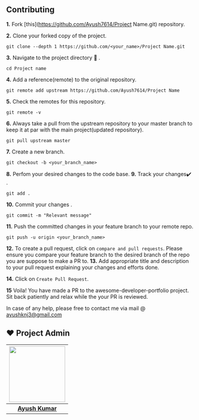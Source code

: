 ## Contributing

**1.**  Fork [this](https://github.com/Ayush7614/Project Name.git) repository.

**2.**  Clone your forked copy of the project.

```
git clone --depth 1 https://github.com/<your_name>/Project Name.git
```

**3.** Navigate to the project directory :file_folder: .

```
cd Project name

```

**4.** Add a reference(remote) to the original repository.

```
git remote add upstream https://github.com/Ayush7614/Project Name
```

**5.** Check the remotes for this repository.
```
git remote -v
```

**6.** Always take a pull from the upstream repository to your master branch to keep it at par with the main project(updated repository).

```
git pull upstream master
```

**7.** Create a new branch.

```
git checkout -b <your_branch_name>
```

**8.** Perfom your desired changes to the code base.
**9.** Track your changes:heavy_check_mark: .

```
git add . 
```

**10.** Commit your changes .

```
git commit -m "Relevant message"
```

**11.** Push the committed changes in your feature branch to your remote repo.
```
git push -u origin <your_branch_name>
```

**12.** To create a pull request, click on `compare and pull requests`. Please ensure you compare your feature branch to the desired branch of the repo you are suppose to make a PR to.
**13.** Add appropriate title and description to your pull request explaining your changes and efforts done.


**14.** Click on `Create Pull Request`.

**15** Voila! You have made a PR to the awesome-developer-portfolio project. Sit back patiently and relax while the your PR is reviewed. 

 In case of any help, please free to contact me via mail @ ayushknj3@gmail.com
 
## ❤️ Project Admin

|                                     <a href="https://github.com/Ayush7614"><img src="https://avatars.githubusercontent.com/u/67006255?s=400&u=c0e16c3bba31328a028cfcca4b1fa7599509f905&v=4" width=150px height=150px /></a>                                      |
| :-----------------------------------------------------------------------------------------------------------------------------------------------------------------------------------------------------------------------------------------------------------------: |
|                                                                                      **[Ayush Kumar](https://www.linkedin.com/in/ayush-kumar-%F0%9F%87%AE%F0%9F%87%B3-984443191/)**                                                                                    |
